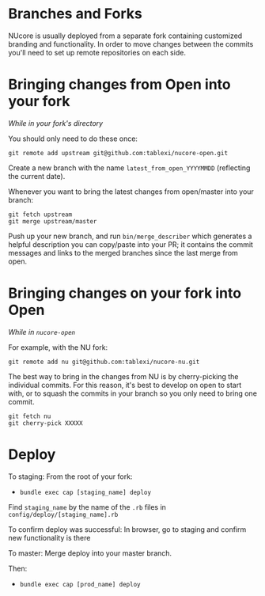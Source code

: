 # Branches and Forks

NUcore is usually deployed from a separate fork containing customized branding
and functionality. In order to move changes between the commits you'll need to
set up remote repositories on each side.

# Bringing changes from Open into your fork

_While in your fork's directory_

You should only need to do these once:

```
git remote add upstream git@github.com:tablexi/nucore-open.git
```

Create a new branch with the name `latest_from_open_YYYYMMDD` (reflecting the current date).

Whenever you want to bring the latest changes from open/master into your branch:

```
git fetch upstream
git merge upstream/master
```

Push up your new branch, and run `bin/merge_describer` which generates a helpful description you can copy/paste into your PR; it contains the commit messages and links to the merged branches since the last merge from open.

# Bringing changes on your fork into Open

_While in `nucore-open`_

For example, with the NU fork:

`git remote add nu git@github.com:tablexi/nucore-nu.git`

The best way to bring in the changes from NU is by cherry-picking the individual
commits. For this reason, it's best to develop on open to start with, or to squash
the commits in your branch so you only need to bring one commit.

```
git fetch nu
git cherry-pick XXXXX
```

# Deploy
To staging:
From the root of your fork:

- `bundle exec cap [staging_name] deploy`

Find `staging_name` by the name of the `.rb` files in `config/deploy/[staging_name].rb`

To confirm deploy was successful: In browser, go to staging and confirm new functionality is there

To master:
Merge deploy into your master branch.

Then:
- `bundle exec cap [prod_name] deploy`
